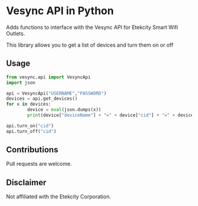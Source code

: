 # Vesync API in Python
Adds functions to interface with the Vesync API for Etekcity Smart Wifi Outlets.

This library allows you to get a list of devices and turn them on or off

## Usage
```python
from vesync.api import VesyncApi
import json

api = VesyncApi("USERNAME","PASSWORD")
devices = api.get_devices()
for x in devices:
        device = eval(json.dumps(x))
        print(device["deviceName"] + "=" + device["cid"] + "=" + device["deviceStatus"])

api.turn_on("cid")
api.turn_off("cid")

```

## Contributions
Pull requests are welcome.

## Disclaimer
Not affiliated with the Etekcity Corporation.
